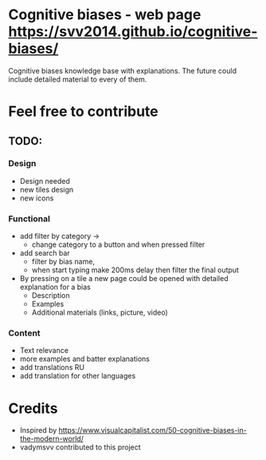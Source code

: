 # Cognitive biases - web page https://svv2014.github.io/cognitive-biases/

 Cognitive biases knowledge base with explanations. The future could include detailed material to every of them.

# Feel free to contribute

## TODO:

### Design
* Design needed
 * new tiles design
 * new icons

### Functional
* add filter by category ->
  * change category to a button and when pressed filter
* add search bar
  * filter by bias name,
  * when start typing make 200ms delay then filter the final output
* By pressing on a tile a new page could be opened with detailed explanation for a bias
  * Description
  * Examples
  * Additional materials (links, picture, video)

### Content 
 * Text relevance
  * more examples and batter explanations
 * add translations RU
 * add translation for other languages

# Credits
* Inspired by https://www.visualcapitalist.com/50-cognitive-biases-in-the-modern-world/
* vadymsvv contributed to this project
